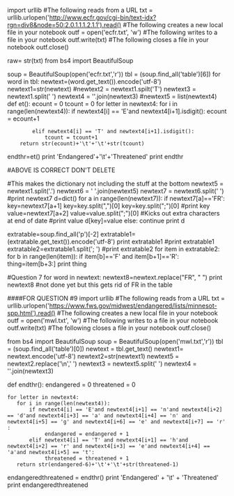 import urllib
#The following reads from a URL
txt = urllib.urlopen('http://www.ecfr.gov/cgi-bin/text-idx?rgn=div8&node=50:2.0.1.1.1.2.1.1').read()
#The following creates a new local file in your notebook
outf = open('ecfr.txt', 'w')
#The following writes to a file in your notebook
outf.write(txt)
#The following closes a file in your notebook
outf.close()

raw= str(txt)
from bs4 import BeautifulSoup

soup = BeautifulSoup(open('ecfr.txt','r'))
tbl = (soup.find_all('table')[6])
for word in tbl:
    newtext=(word.get_text()).encode('utf-8')
newtext1=str(newtext)
#newtext2 = newtext1.spilt('T')
newtext3 = newtext1.split(' ')
newtext4 = ''.join(newtext3)
#newtext5 = list(newtext4)
def et():
    ecount = 0
    tcount = 0
    for letter in newtext4:
        for i in range(len(newtext4)):
            if newtext4[i] == 'E'and newtext4[i+1].isdigit():
                ecount = ecount+1
            
            elif newtext4[i] == 'T' and newtext4[i+1].isdigit():
                tcount = tcount+1
        return str(ecount)+'\t'+'\t'+str(tcount)


endthr=et()
print 'Endangered'+'\t'+'Threatened'
print endthr

#ABOVE IS CORRECT DON'T DELETE


#This makes the dictionary not including the stuff at the bottom
newtext5 = newtext1.split('.')
newtext6 = ' '.join(newtext5)
newtext7 = newtext6.split(' ')
#print newtext7
d=dict()
for a in range(len(newtext7)):
    if newtext7[a]=='FR':
        key=newtext7[a+1]
        key=key.split(",")[0]
        key=key.split(";")[0]
        #print key
        value=newtext7[a+2]
        value=value.split(";")[0] #Kicks out extra characters at end of date
        #print value
        d[key]=value
    else:
        continue
print d

extratable=soup.find_all('p')[-2]
extratable1=(extratable.get_text()).encode('utf-8')
print extratable1
#print extratable1
extratable2=extratable1.split('; ')
#print extratable2
for item in extratable2:
    for b in range(len(item)):
        if item[b]=='F' and item[b+1]=='R':
            thing=item[b+3:]
            print thing

#Question 7
for word in newtext:
    newtext8=newtext.replace("FR", " ")
    print newtext8
#not done yet but this gets rid of FR in the table

####FOR QUESTION #9
   import urllib
#The following reads from a URL
txt = urllib.urlopen('https://www.fws.gov/midwest/endangered/lists/minnesot-spp.html').read()
#The following creates a new local file in your notebook
outf = open('mwl.txt', 'w')
#The following writes to a file in your notebook
outf.write(txt)
#The following closes a file in your notebook
outf.close()

from bs4 import BeautifulSoup
soup = BeautifulSoup(open('mwl.txt','r'))
tbl = (soup.find_all('table')[0])
newtext = tbl.get_text()
newtext1= newtext.encode('utf-8')
newtext2=str(newtext1)
newtext5 = newtext2.replace('\n',' ')
newtext3 = newtext5.split(' ')
newtext4 = ''.join(newtext3)

def endthr():
    endangered = 0
    threatened = 0

    for letter in newtext4:
       for i in range(len(newtext4)):
           if newtext4[i] == 'E'and newtext4[i+1] == 'n'and newtext4[i+2] == 'd'and newtext4[i+3] == 'a' and newtext4[i+4] == 'n' and newtext4[i+5] == 'g' and newtext4[i+6] == 'e' and newtext4[i+7] == 'r' :
                endangered = endangered + 1
           elif newtext4[i] == 'T' and newtext4[i+1] == 'h'and newtext4[i+2] == 'r' and newtext4[i+3] == 'e'and newtext4[i+4] == 'a'and newtext4[i+5] == 't':
                threatened = threatened + 1
       return str(endangered-6)+'\t'+'\t'+str(threatened-1)

endangeredthreatened = endthr()
print 'Endangered' + '\t' + 'Threatened'
print endangeredthreatened

